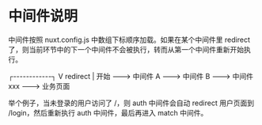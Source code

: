 # 中间件说明

中间件按照 nuxt.config.js 中数组下标顺序加载。如果在某个中间件里 redirect 了，则当前环节中的下一个中间件不会被执行，转而从第一个中间件重新开始执行。

   ┌------------┐
   V  redirect  |
  开始 --->  中间件 A ---> 中间件 B ---> 中间件 xxx --->  业务页面


举个例子，当未登录的用户访问了 /，则 auth 中间件会自动 redirect 用户页面到 /login，然后重新执行 auth 中间件，最后再进入 match 中间件。
